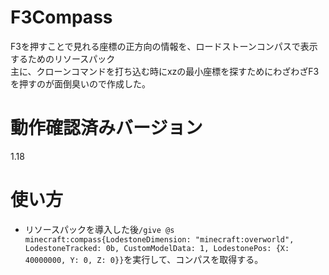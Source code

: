# F3Compass
F3を押すことで見れる座標の正方向の情報を、ロードストーンコンパスで表示するためのリソースパック  
主に、クローンコマンドを打ち込む時にxzの最小座標を探すためにわざわざF3を押すのが面倒臭いので作成した。

# 動作確認済みバージョン
1.18

# 使い方
* リソースパックを導入した後`/give @s minecraft:compass{LodestoneDimension: "minecraft:overworld", LodestoneTracked: 0b, CustomModelData: 1, LodestonePos: {X: 40000000, Y: 0, Z: 0}}`を実行して、コンパスを取得する。